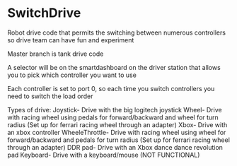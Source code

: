 # SwitchDrive
Robot drive code that permits the switching between numerous controllers so drive team can have fun and experiment

Master branch is tank drive code

A selector will be on the smartdashboard on the driver station that allows you to pick which controller you want to use

Each controller is set to port 0, so each time you switch controllers you need to switch the load order

Types of drive:
  Joystick- Drive with the big logitech joystick
  Wheel- Drive with racing wheel using pedals for forward/backward and wheel for turn radius (Set up for ferrari racing wheel through an adapter)
  Xbox- Drive with an xbox controller
  WheeleThrottle- Drive with racing wheel using wheel for forward/backward and pedals for turn radius (Set up for ferrari racing wheel through an adapter)
  DDR pad- Drive with an Xbox dance dance revolution pad
  Keyboard- Drive with a keyboard/mouse (NOT FUNCTIONAL)
